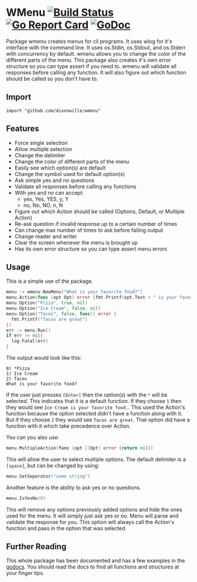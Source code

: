 # WMenu [![Build Status](https://travis-ci.org/dixonwille/wmenu.svg?branch=master)](https://travis-ci.org/dixonwille/wmenu) [![Go Report Card](https://goreportcard.com/badge/github.com/dixonwille/wmenu)](https://goreportcard.com/report/github.com/dixonwille/wmenu) [![GoDoc](https://godoc.org/github.com/dixonwille/wmenu?status.svg)](https://godoc.org/github.com/dixonwille/wmenu)

Package wmenu creates menus for cli programs. It uses wlog for it's interface
with the command line. It uses os.Stdin, os.Stdout, and os.Stderr with
concurrency by default. wmenu allows you to change the color of the different
parts of the menu. This package also creates it's own error structure so you can
type assert if you need to. wmenu will validate all responses before calling any function. It will also figure out which function should be called so you don't have to.

## Import
    import "github.com/dixonwille/wmenu"

## Features
* Force single selection
* Allow multiple selection
* Change the delimiter
* Change the color of different parts of the menu
* Easily see which option(s) are default
* Change the symbol used for default option(s)
* Ask simple yes and no questions
* Validate all responses before calling any functions
* With yes and no can accept:
  * yes, Yes, YES, y, Y
  * no, No, NO, n, N
* Figure out which Action should be called (Options, Default, or Multiple Action)
* Re-ask question if invalid response up to a certain number of times
* Can change max number of times to ask before failing output
* Change reader and writer
* Clear the screen whenever the menu is brought up
* Has its own error structure so you can type assert menu errors

## Usage
This is a simple use of the package.
``` go
menu := wmenu.NewMenu("What is your favorite food?")
menu.Action(func (opt Opt) error {fmt.Printf(opt.Text + " is your favorite food."); return nil})
menu.Option("Pizza", true, nil)
menu.Option("Ice Cream", false, nil)
menu.Option("Tacos", false, func() error {
  fmt.Printf("Tacos are great")
})
err := menu.Run()
if err != nil{
  log.Fatal(err)
}
```
The output would look like this:
```
0) *Pizza
1) Ice Cream
2) Tacos
What is your favorite food?
```
If the user just presses `[Enter]` then the option(s) with the `*` will be selected. This indicates that it is a default function. If they choose `1` then they would see `Ice Cream is your favorite food.`. This used the Action's function because the option selected didn't have a function along with it. But if they choose `2` they would see `Tacos are great`. That option did have a function with it which take precedence over Action.

You can you also use:
``` go
menu.MultipleAction(func (opt []Opt) error {return nil})
```
This will allow the user to select multiple options. The default delimiter is a `[space]`, but can be changed by using:
``` go
menu.SetSeperator("some string")
```

Another feature is the ability to ask yes or no questions.
``` go
menu.IsYesNo(0)
```
This will remove any options previously added options and hide the ones used for the menu. It will simply just ask yes or no. Menu will parse and validate the response for you. This option will always call the Action's function and pass in the option that was selected.

## Further Reading
This whole package has been documented and has a few examples in the [godocs](https://godoc.org/github.com/dixonwille/wmenu). You should read the docs to find all functions and structures at your finger tips.
